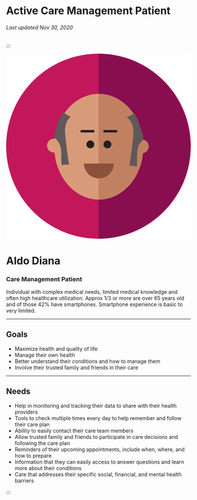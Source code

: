 # Active Care Management Patient

###### Last updated Nov 30, 2020

:::

<div class="persona-header">

![Avatar Image](./assets/avatars/avatar56.svg)

<div>

# Aldo Diana

### Care Management Patient

Individual with complex medical needs, limited medical knowledge and often high healthcare utilization.  Approx 1/3 or more are over 65 years old and of those 42% have smartphones.  Smartphone experience is basic to very limited.

</div>

</div>

<article>

---

## Goals

-   Maximize health and quality of life
-   Manage their own health
-   Better understand their conditions and how to manage them
-   Involve their trusted family and friends in their care

---

## Needs

-   Help in monitoring and tracking their data to share with their health providers
-   Tools to check multiple times every day to help remember and follow their care plan
-   Ability to easily contact their care team members
-   Allow trusted family and friends to participate in care decisions and following the care plan
-   Reminders of their upcoming appointments, include when, where, and how to prepare
-   Information that they can easily access to answer questions and learn more about their conditions
-   Care that addresses their specific social, financial, and mental health barriers

</article>

:::
